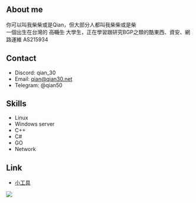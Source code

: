 ## About me
你可以叫我柴柴或是Qian，但大部分人都叫我柴柴或是柴  
一個出生在台灣的 ~~高職生~~ 大學生，正在學習跟研究BGP之類的酷東西、資安、網路運維
AS215934
## Contact
 - Discord: qian_30
 - Email: qian@qian30.net
 - Telegram: @qian50

## Skills
 - Linux
 - Windows server
 - C++
 - C#
 - GO
 - Network  
## Link 
  - [小工具](https://tools.qian30.net)

![](https:///discord-readme-badge.vercel.app/api?id=679496165183586335)   